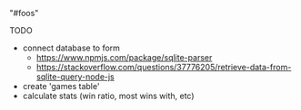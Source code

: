 "#foos" 


TODO
- connect database to form
  - https://www.npmjs.com/package/sqlite-parser
  - https://stackoverflow.com/questions/37776205/retrieve-data-from-sqlite-query-node-js
- create 'games table'
- calculate stats (win ratio, most wins with, etc)
